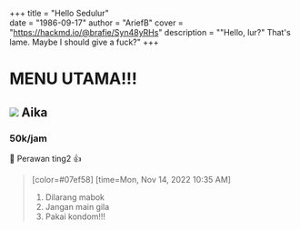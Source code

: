 +++
title = "Hello Sedulur"                                          
date = "1986-09-17"
author = "AriefB"
cover = "https://hackmd.io/@brafie/Syn48yRHs"
description = "\"Hello, lur?\" That's lame. Maybe I should give a fuck?"
+++
<br>
# MENU UTAMA!!!
## ![](https://i.imgur.com/0tRzJ85.jpg) Aika

### 50k/jam
:100: Perawan ting2 :+1: 
> [color=#07ef58]
> [time=Mon, Nov 14, 2022 10:35 AM]
> 1. Dilarang mabok
> 2. Jangan main gila
> 3. Pakai kondom!!!
